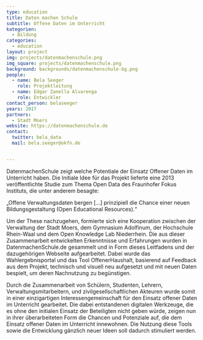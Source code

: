 ```yaml
---
type: education
title: Daten machen Schule
subtitle: Offene Daten im Unterricht
kategorien:
  - Bildung
categories:
  - education
layout: project
img: projects/datenmachenschule.png
img_square: projects/datenmachenschule.png
background: backgrounds/datenmachenschule-bg.png
people:
  - name: Bela Seeger
    role: Projektleitung
  - name: Edgar Zanella Alvarenga
    role: Entwickler
contact_person: belaseeger
years: 2017
partners:
  - Stadt Moers
website: https://datenmachenschule.de
contact:
  twitter: bela_data
  mail: bela.seeger@okfn.de


---
```

DatenmachenSchule zeigt welche Potentiale der Einsatz Offener Daten im Unterricht haben. 
Die Initiale Idee für das Projekt lieferte eine 2013 veröffentlichte Studie zum Thema Open Data des Fraunhofer Fokus Instituts, die unter anderem besagte:

„Offene Verwaltungsdaten bergen [...] prinzipiell die Chance einer neuen Bildungsgestaltung (Open Educational Resources).“

Um der These nachzugehen, formierte sich eine Kooperation zwischen der Verwaltung der Stadt Moers, dem Gymnasium Adolfinum, der Hochschule Rhein-Waal und dem Open Knowledge Lab Niederrhein. Die aus dieser Zusammenarbeit entwickelten Erkenntnisse und Erfahrungen wurden in DatenmachenSchule.de gesammelt und in Form dieses Leitfadens und der dazugehörigen Webseite aufgearbeitet. Dabei wurde das Wahlergebnisportal und das Tool OffenerHaushalt, basierend auf Feedback aus dem Projekt, technisch und visuell neu aufgesetzt und mit neuen Daten bespielt, um deren Nachnutzung zu begünstigen.

Durch die Zusammenarbeit von Schülern, Studenten, Lehrern, Verwaltungsmitarbeitern, und zivilgesellschaftlichen Akteuren wurde somit in einer einzigartigen Interessengemeinschaft für den Einsatz offener Daten im Unterricht gearbeitet. Die dabei entstandenen digitalen Werkzeuge, die es ohne den initialen Einsatz der Beteiligten nicht geben würde, zeigen nun in ihrer überarbeiteten Form die Chancen und Potenziale auf, die dem Einsatz offener Daten im Unterricht innewohnen. Die Nutzung diese Tools sowie die Entwicklung gänzlich neuer Ideen soll dadurch stimuliert werden.